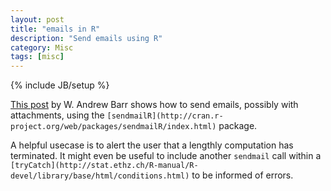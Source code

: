 ```yaml
---
layout: post
title: "emails in R"
description: "Send emails using R"
category: Misc
tags: [misc]
---
```

{% include JB/setup %}

[This post](http://www.ancienteco.com/2012/05/send-emails-with-attachments-from-r.html) by W. Andrew Barr shows how to send emails, possibly with attachments, using the `[sendmailR](http://cran.r-project.org/web/packages/sendmailR/index.html)` package. 

A helpful usecase is to alert the user that a lengthly computation has terminated. It might even be useful to include another `sendmail` call within a `[tryCatch](http://stat.ethz.ch/R-manual/R-devel/library/base/html/conditions.html)` to be informed of errors.
